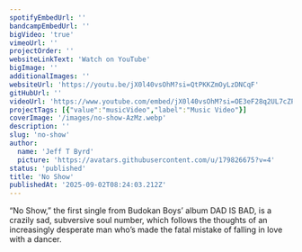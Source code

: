 ```yaml
---
spotifyEmbedUrl: ''
bandcampEmbedUrl: ''
bigVideo: 'true'
vimeoUrl: ''
projectOrder: ''
websiteLinkText: 'Watch on YouTube'
bigImage: ''
additionalImages: ''
websiteUrl: 'https://youtu.be/jX0l40vsOhM?si=QtPKKZmOyLzDNCqF'
gitHubUrl: ''
videoUrl: 'https://www.youtube.com/embed/jX0l40vsOhM?si=OE3eF28q2UL7cZPt'
projectTags: [{"value":"musicVideo","label":"Music Video"}]
coverImage: '/images/no-show-AzMz.webp'
description: ''
slug: 'no-show'
author:
  name: 'Jeff T Byrd'
  picture: 'https://avatars.githubusercontent.com/u/179826675?v=4'
status: 'published'
title: 'No Show'
publishedAt: '2025-09-02T08:24:03.212Z'
---
```


“No Show,” the first single from Budokan Boys’ album DAD IS BAD, is a crazily sad, subversive soul number, which follows the thoughts of an increasingly desperate man who’s made the fatal mistake of falling in love with a dancer.